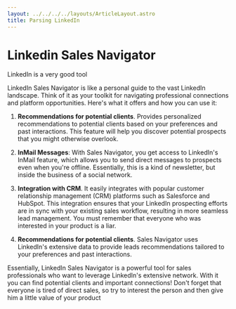 ```yaml
---
layout: ../../../../layouts/ArticleLayout.astro
title: Parsing LinkedIn
---
```


# Linkedin Sales Navigator

LinkedIn is a very good tool

LinkedIn Sales Navigator is like a personal guide to the vast LinkedIn landscape. Think of it as your toolkit for navigating professional connections and platform opportunities. Here's what it offers and how you can use it:

1. **Recommendations for potential clients**. Provides personalized recommendations to potential clients based on your preferences and past interactions. This feature will help you discover potential prospects that you might otherwise overlook.

2. **InMail Messages**: With Sales Navigator, you get access to LinkedIn's InMail feature, which allows you to send direct messages to prospects even when you're offline. Essentially, this is a kind of newsletter, but inside the business of a social network.

3. **Integration with CRM**. It easily integrates with popular customer relationship management (CRM) platforms such as Salesforce and HubSpot. This integration ensures that your LinkedIn prospecting efforts are in sync with your existing sales workflow, resulting in more seamless lead management. You must remember that everyone who was interested in your product is a liar.

4. **Recommendations for potential clients**. Sales Navigator uses LinkedIn's extensive data to provide leads recommendations tailored to your preferences and past interactions.

Essentially, LinkedIn Sales Navigator is a powerful tool for sales professionals who want to leverage LinkedIn's extensive network. With it you can find potential clients and important connections! Don't forget that everyone is tired of direct sales, so try to interest the person and then give him a little value of your product